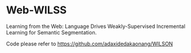 # Web-WILSS
Learning from the Web: Language Drives Weakly-Supervised Incremental Learning for Semantic Segmentation. 

Code please refer to https://github.com/adaxidedakaonang/WILSON
